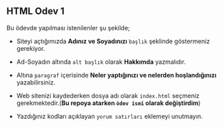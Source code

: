 ## HTML Odev 1

Bu ödevde yapılması istenilenler şu şekilde;


- Siteyi açtığımızda **Adınız ve Soyadınızı** `başlık` şeklinde göstermeniz gerekiyor.

- Ad-Soyadın altında `alt başlık` olarak **Hakkımda** yazmalıdır.

- Altına `paragraf` içerisinde **Neler yaptığınızı ve nelerden hoşlandığınızı** yazabilirsiniz.

- Web sitenizi kaydederken dosya adı olarak `index.html` seçmeniz gerekmektedir.(**Bu repoya atarken `ödev ismi` olarak değiştirdim**)

- Yazdığınız kodları açıklayan `yorum satırları` eklemeyi unutmayın.

